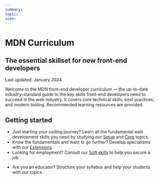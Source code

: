 ```yaml
---
summary:
topic:
icon:
---
```


# MDN Curriculum

## The essential skillset for new front-end developers

Last updated: January 2024

Welcome to the MDN front-end developer curriculum — the up-to-date industry-standard guide to the key skills front-end developers need to succeed in the web industry. It covers core technical skills, best practices, and modern tooling. Recommended learning resources are provided.

## Getting started

- Just starting your coding journey? Learn all the fundamental web development skills you need by studying our [Setup](./1-setup/) and [Core](./2-core/) topics.
- Know the fundamentals and want to go further? Develop specialisms with our [Extensions](./3-extensions).
- Looking for employment? Consult our [Soft skills](./1-setup/1-soft-skills.md) to help you secure a job.
<!-- for Anuja: leave some space here to separate the student offering from the educator one -->
- Are you an educator? Structure your syllabus and help your students with our topics.
